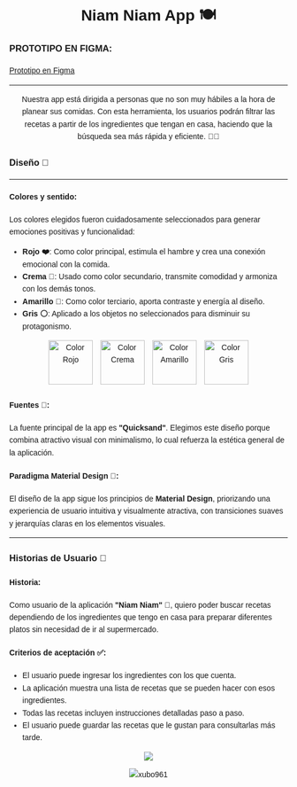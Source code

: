 <body style="font-family: Arial, sans-serif; line-height: 1.6; padding: 20px;">

  <h1 style="text-align: center;">Niam Niam App 🍽️</h1>

  <h3>PROTOTIPO EN FIGMA:</h3>
    <p><a href="https://embed.figma.com/design/CfNlXfB2WjnTfdeAmlrpSI/EPSUM-DAM2-PROYECTO?node-id=0-1&embed-host=share" target="_blank">Prototipo en Figma</a></p>

  <hr>

  <p style="text-align: center;">Nuestra app está dirigida a personas que no son muy hábiles a la hora de planear sus comidas. Con esta herramienta, los usuarios podrán filtrar las recetas a partir de los ingredientes que tengan en casa, haciendo que la búsqueda sea más rápida y eficiente. 🍳🥘</p>

  <h3>Diseño 🎨</h3>
    <hr>
    
  <h4><strong>Colores y sentido:</strong></h4>
    <p>Los colores elegidos fueron cuidadosamente seleccionados para generar emociones positivas y funcionalidad:</p>
    <ul>
        <li><strong>Rojo ❤️</strong>: Como color principal, estimula el hambre y crea una conexión emocional con la comida.</li>
        <li><strong>Crema 🤍</strong>: Usado como color secundario, transmite comodidad y armoniza con los demás tonos.</li>
        <li><strong>Amarillo 💛</strong>: Como color terciario, aporta contraste y energía al diseño.</li>
        <li><strong>Gris ⚪</strong>: Aplicado a los objetos no seleccionados para disminuir su protagonismo.</li>
    </ul>

  <div style="text-align: center;">
        <img src="https://www.colorhexa.com/fc0000.png" alt="Color Rojo" style="margin-right: 10px; width: 80px;">
        <img src="https://www.colorhexa.com/F8F2DE.png" alt="Color Crema" style="margin-right: 10px; width: 80px;">
        <img src="https://www.colorhexa.com/F8DD6F.png" alt="Color Amarillo" style="margin-right: 10px; width: 80px;">
        <img src="https://www.colorhexa.com/C2C1C1.png" alt="Color Gris" style="width: 80px;">
    </div>

  <h4><strong>Fuentes 📝:</strong></h4>
    <p>La fuente principal de la app es <strong>"Quicksand"</strong>. Elegimos este diseño porque combina atractivo visual con minimalismo, lo cual refuerza la estética general de la aplicación.</p>

  <h4><strong>Paradigma Material Design 📱:</strong></h4>
    <p>El diseño de la app sigue los principios de <strong>Material Design</strong>, priorizando una experiencia de usuario intuitiva y visualmente atractiva, con transiciones suaves y jerarquías claras en los elementos visuales.</p>

   <hr>

  <h3>Historias de Usuario 📖</h3>

  <h4><strong>Historia:</strong></h4>
    <p>Como usuario de la aplicación <strong>"Niam Niam" 🍲</strong>, quiero poder buscar recetas dependiendo de los ingredientes que tengo en casa para preparar diferentes platos sin necesidad de ir al supermercado.</p>

  <h4><strong>Criterios de aceptación ✅:</strong></h4>
    <ul>
        <li>El usuario puede ingresar los ingredientes con los que cuenta.</li>
        <li>La aplicación muestra una lista de recetas que se pueden hacer con esos ingredientes.</li>
        <li>Todas las recetas incluyen instrucciones detalladas paso a paso.</li>
        <li>El usuario puede guardar las recetas que le gustan para consultarlas más tarde.</li>
    </ul>

<div align="center">
  <img src="https://profile-counter.glitch.me/xubo961/count.svg?"  />
</div>

<p align="center"> <img src="https://komarev.com/ghpvc/?username=xubo961&label=Profile%20views&color=0e75b6&style=flat" alt="xubo961" /> </p>

    

</body>
</html>
